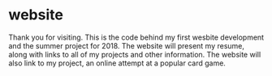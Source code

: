 # website
Thank you for visiting. This is the code behind my first wesbite development and the summer project for 2018.
The website will present my resume, along with links to all of my projects and other information.
The website will also link to my project, an online attempt at a popular card game.
